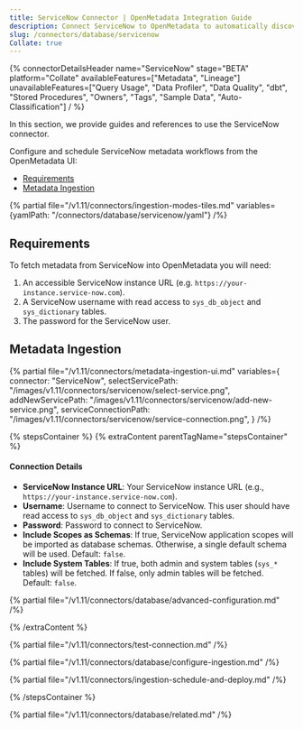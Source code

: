 ```yaml
---
title: ServiceNow Connector | OpenMetadata Integration Guide
description: Connect ServiceNow to OpenMetadata to automatically discover, catalog, and manage your ServiceNow metadata. Step-by-step configuration guide.
slug: /connectors/database/servicenow
Collate: true
---
```


{% connectorDetailsHeader
name="ServiceNow"
stage="BETA"
platform="Collate"
availableFeatures=["Metadata", "Lineage"]
unavailableFeatures=["Query Usage", "Data Profiler", "Data Quality", "dbt", "Stored Procedures", "Owners", "Tags", "Sample Data", "Auto-Classification"]
/ %}

In this section, we provide guides and references to use the ServiceNow connector.

Configure and schedule ServiceNow metadata workflows from the OpenMetadata UI:

- [Requirements](#requirements)
- [Metadata Ingestion](#metadata-ingestion)

{% partial file="/v1.11/connectors/ingestion-modes-tiles.md" variables={yamlPath: "/connectors/database/servicenow/yaml"} /%}

## Requirements

To fetch metadata from ServiceNow into OpenMetadata you will need:

1. An accessible ServiceNow instance URL (e.g. `https://your-instance.service-now.com`).
2. A ServiceNow username with read access to `sys_db_object` and `sys_dictionary` tables.
3. The password for the ServiceNow user.

## Metadata Ingestion

{% partial 
  file="/v1.11/connectors/metadata-ingestion-ui.md" 
  variables={
    connector: "ServiceNow", 
    selectServicePath: "/images/v1.11/connectors/servicenow/select-service.png",
    addNewServicePath: "/images/v1.11/connectors/servicenow/add-new-service.png",
    serviceConnectionPath: "/images/v1.11/connectors/servicenow/service-connection.png",
} 
/%}

{% stepsContainer %}
{% extraContent parentTagName="stepsContainer" %}

#### Connection Details

- **ServiceNow Instance URL**: Your ServiceNow instance URL (e.g., `https://your-instance.service-now.com`).
- **Username**: Username to connect to ServiceNow. This user should have read access to `sys_db_object` and `sys_dictionary` tables.
- **Password**: Password to connect to ServiceNow.
- **Include Scopes as Schemas**: If true, ServiceNow application scopes will be imported as database schemas. Otherwise, a single default schema will be used. Default: `false`.
- **Include System Tables**: If true, both admin and system tables (`sys_*` tables) will be fetched. If false, only admin tables will be fetched. Default: `false`.

{% partial file="/v1.11/connectors/database/advanced-configuration.md" /%}

{% /extraContent %}

{% partial file="/v1.11/connectors/test-connection.md" /%}

{% partial file="/v1.11/connectors/database/configure-ingestion.md" /%}

{% partial file="/v1.11/connectors/ingestion-schedule-and-deploy.md" /%}

{% /stepsContainer %}

{% partial file="/v1.11/connectors/database/related.md" /%}
